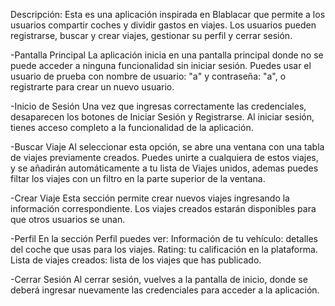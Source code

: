 Descripción:
Esta es una aplicación inspirada en Blablacar que permite a los usuarios compartir coches y dividir gastos en viajes. Los usuarios pueden registrarse, buscar y crear viajes, 
gestionar su perfil y cerrar sesión.

-Pantalla Principal
La aplicación inicia en una pantalla principal donde no se puede acceder a ninguna funcionalidad sin iniciar sesión.
Puedes usar el usuario de prueba con nombre de usuario: "a" y contraseña: "a", o registrarte para crear un nuevo usuario.

-Inicio de Sesión
Una vez que ingresas correctamente las credenciales, desaparecen los botones de Iniciar Sesión y Registrarse.
Al iniciar sesión, tienes acceso completo a la funcionalidad de la aplicación.

-Buscar Viaje
Al seleccionar esta opción, se abre una ventana con una tabla de viajes previamente creados.
Puedes unirte a cualquiera de estos viajes, y se añadirán automáticamente a tu lista de Viajes unidos, ademas puedes filtar los viajes con un filtro en la parte superior de la ventana.

-Crear Viaje
Esta sección permite crear nuevos viajes ingresando la información correspondiente.
Los viajes creados estarán disponibles para que otros usuarios se unan.

-Perfil
En la sección Perfil puedes ver:
Información de tu vehículo: detalles del coche que usas para los viajes.
Rating: tu calificación en la plataforma.
Lista de viajes creados: lista de los viajes que has publicado.

-Cerrar Sesión
Al cerrar sesión, vuelves a la pantalla de inicio, donde se deberá ingresar nuevamente las credenciales para acceder a la aplicación.
